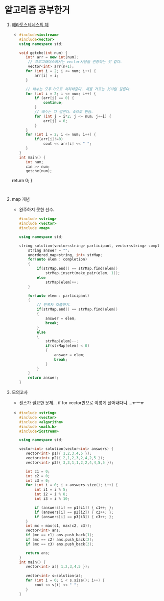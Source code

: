 # 알고리즘 공부한거

1. [에라토스테네스의 체](https://marobiana.tistory.com/91)

   - ```c++
     #include<iostream>
     #include<vector>
     using namespace std;
     
     void getche(int num) {
     	int* arr = new int[num];
         // 프로그래머스에서는 vector사용을 권장하는 것 같다.
         vector<int> arr(n+1);
     	for (int i = 2; i <= num; i++) {
     		arr[i] = i;
     	}
     
     	// 배수는 모두 0으로 처리해준다. 체를 거르는 것처럼 걸른다.
     	for (int i = 2; i <= num; i++) {
     		if (arr[i] == 0) {
     			continue;
     		}
     		// 배수는 다 걸른다. 0으로 만듬.
     		for (int j = i*2; j <= num; j+=i) {
     			arr[j] = 0;
     		}
     	}
     	for (int i = 2; i <= num; i++) {
     		if(arr[i]!=0)
     			cout << arr[i] << " ";
     	}
     }
     int main() {
     	int num;
     	cin >> num;
     	getche(num);
     
	return 0;
     }
     ```
     
   
2. map 개념

   - 완주하지 못한 선수. 

     ```c++
     #include <string>
     #include <vector>
     #include <map>
     
     using namespace std;
     
     string solution(vector<string> participant, vector<string> completion) {
         string answer = "";
         unordered_map<string, int> strMap;
         for(auto elem : completion)
         {
             if(strMap.end() == strMap.find(elem))
                 strMap.insert(make_pair(elem, 1));
             else
                 strMap[elem]++;
         }
     
         for(auto elem : participant)
         {
             // 반복자 호출하기.
             if(strMap.end() == strMap.find(elem))
             {
                 answer = elem;
                 break;
             }
             else
             {
                 strMap[elem]--;
                 if(strMap[elem] < 0)
                 {
                     answer = elem;
                     break;
                 }
             }
         }
         return answer;
     }
     ```

3. 모의고사

   - 센스가 필요한 문제... if for vector만으로 이렇게 풀어내다니....ㅠㅡㅠ

   - ```c++
     #include <string>
     #include <vector>
     #include <algorithm>
     #include <math.h>
     #include<iostream>
     
     using namespace std;
     
     vector<int> solution(vector<int> answers) {
     	vector<int> p1({ 1,2,3,4,5 });
     	vector<int> p2({ 2,1,2,3,2,4,2,5 });
     	vector<int> p3({ 3,3,1,1,2,2,4,4,5,5 });
     
     	int c1 = 0;
     	int c2 = 0;
     	int c3 = 0;
     	for (int i = 0; i < answers.size(); i++) {
     		int i1 = i % 5;
     		int i2 = i % 8;
     		int i3 = i % 10;
     
     		if (answers[i] == p1[i1]) { c1++; };
     		if (answers[i] == p2[i2]) { c2++; };
     		if (answers[i] == p3[i3]) { c3++; };
     	}
     	int mc = max(c1, max(c2, c3));
     	vector<int> ans;
     	if (mc == c1) ans.push_back(1);
     	if (mc == c2) ans.push_back(2);
     	if (mc == c3) ans.push_back(3);
     
     	return ans;
     }
     int main() {
     	vector<int> a({ 1,2,3,4,5 });
     	
     	vector<int> s=solution(a);
     	for (int i = 0; i < s.size(); i++) {
     		cout << s[i] << " ";
     	}
     }
     ```

     

